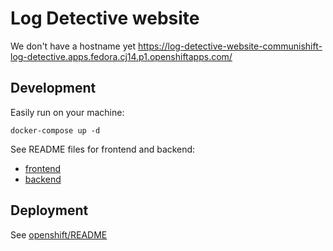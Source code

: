 # Log Detective website

We don't have a hostname yet
https://log-detective-website-communishift-log-detective.apps.fedora.cj14.p1.openshiftapps.com/


## Development

Easily run on your machine:

```
docker-compose up -d
```

See README files for frontend and backend:

- [frontend](frontend/README.md)
- [backend](backend/README.md)


## Deployment

See [openshift/README](openshift/README.md)
